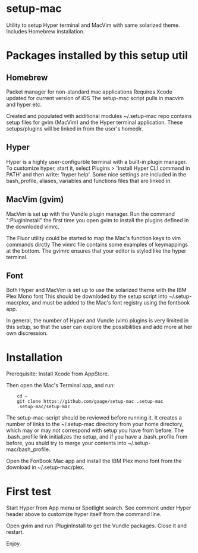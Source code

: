 # setup-mac
Utility to setup Hyper terminal and MacVim with same solarized theme. Includes Homebrew installation.

# Packages installed by this setup util

## Homebrew

Packet manager for non-standard mac applications
Requires Xcode updated for current version of iOS
The setup-mac script pulls in macvim and hyper etc.

Created and populated with additional modules
~/.setup-mac repo contains setup files for gvim (MacVim) and
the Hyper terminal application. These setups/plugins will be linked in
from the user's homedir.

## Hyper 

Hyper is a highly user-configurble terminal with a built-in plugin manager.
To customize hyper, start it, select Plugins > 'Install Hyper CLI command in PATH'
and then write: 'hyper help'.
Some nice settings are included in the bash_profile, aliases, variables and
functions files that are linked in.

## MacVim (gvim) 

MacVim is set up with the Vundle plugin manager. Run the command ":PluginInstall" the first time
you open gvim to install the plugins defined in the downloded vimrc.

The Fluor utility could be started to map the Mac's function keys to vim commands dirctly 
The vimrc file contains some examples of keymappings at the bottom.
The gvimrc ensures that your editor is styled like the hyper terminal.

## Font

Both Hyper and MacVim is set up to use the solarized theme with the IBM Plex Mono font
This should be downloded by the setup script into ~/.setup-mac/plex, and must be added
to the Mac's font registry using the fontbook app.

In general, the number of Hyper and Vundle (vim) plugins is very limited
in this setup, so that the user can explore the possibilities and add more
at her own discression.

# Installation

Prerequisite: Install Xcode from AppStore.

Then open the Mac's Terminal app, and run: 

		cd ~
		git clone https://github.com/gaage/setup-mac .setup-mac
		.setup-mac/setup-mac

The setup-mac-script should be reviewed before running it.  It creates a number
of links to the ~/.setup-mac directory from your home
directory, which may or may not correspond with setup you have from before.
The .bash_profile link initializes the setup, and if you have
a .bash_profile from before, you shuld try to merge your contents
into ~/.setup-mac/bash_profile.

Open the FonBook Mac app and install the IBM Plex mono font from the download
in ~/.setup-mac/plex.

# First test

Start Hyper from App menu or Spotlight search.
See comment under Hyper header above to customize hyper itself from the command line.

Open gvim and run :PluginInstall to get the Vundle packages. Close it and restart.

Enjoy.
